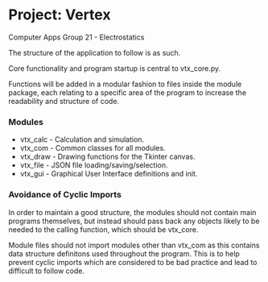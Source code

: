 # Project: Vertex #
Computer Apps Group 21 - Electrostatics

The structure of the application to follow is as such.

Core functionality and program startup is central to vtx_core.py.

Functions will be added in a modular fashion to files inside the module package, each relating to a specific area of the program to increase the readability and structure of code.

### Modules ###
- vtx_calc - Calculation and simulation.
- vtx_com - Common classes for all modules.
- vtx_draw - Drawing functions for the Tkinter canvas.
- vtx_file - JSON file loading/saving/selection.
- vtx_gui - Graphical User Interface definitions and init.

### Avoidance of Cyclic Imports ###
In order to maintain a good structure, the modules should not contain main programs themselves, but instead should pass back any objects likely to be needed to the calling function, which should be vtx_core.

Module files should not import modules other than vtx_com as this contains data structure definitons used throughout the program. This is to help prevent cyclic imports which are considered to be bad practice and lead to difficult to follow code.
